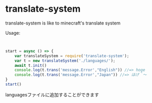 # translate-system
translate-system is like to minecraft's translate system

Usage:
```JavaScript


start = async () => {
    var translateSystem = require('translate-system');
    var t = new translateSystem('./languages/');
    await t.init()
    console.log(t.trans('message.Error',"English")) //=> hoge
    console.log(t.trans('message.Error',"Japan")) //=> ほげ＾～
}
start()
```
languagesファイルに追加することができます